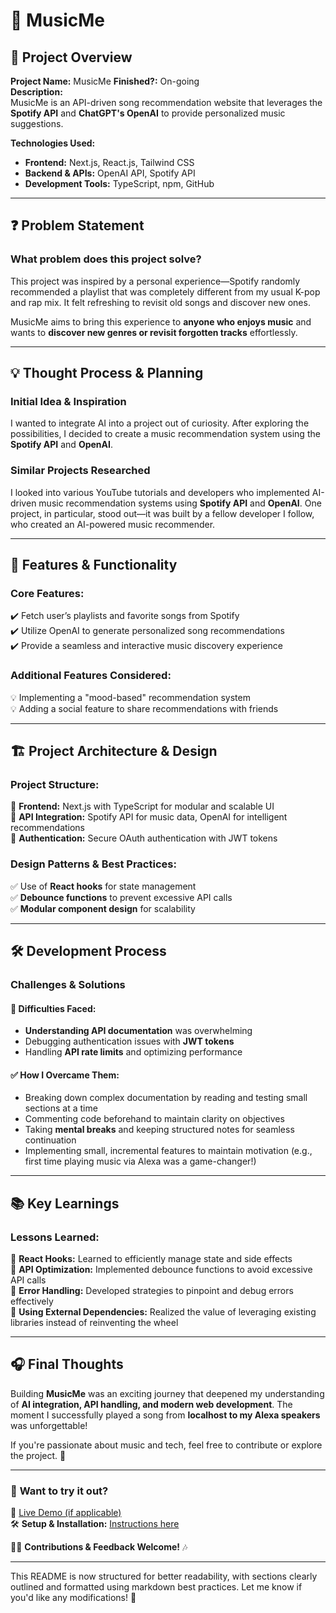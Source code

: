 # 🎵 MusicMe  

## 📌 Project Overview  

**Project Name:** MusicMe 
**Finished?:** On-going  
**Description:**  
MusicMe is an API-driven song recommendation website that leverages the **Spotify API** and **ChatGPT's OpenAI** to provide personalized music suggestions.  

**Technologies Used:**  
- **Frontend:** Next.js, React.js, Tailwind CSS  
- **Backend & APIs:** OpenAI API, Spotify API  
- **Development Tools:** TypeScript, npm, GitHub  

---

## ❓ Problem Statement  

### **What problem does this project solve?**  
This project was inspired by a personal experience—Spotify randomly recommended a playlist that was completely different from my usual K-pop and rap mix. It felt refreshing to revisit old songs and discover new ones.  

MusicMe aims to bring this experience to **anyone who enjoys music** and wants to **discover new genres or revisit forgotten tracks** effortlessly.  

---

## 💡 Thought Process & Planning  

### **Initial Idea & Inspiration**  
I wanted to integrate AI into a project out of curiosity. After exploring the possibilities, I decided to create a music recommendation system using the **Spotify API** and **OpenAI**.  

### **Similar Projects Researched**  
I looked into various YouTube tutorials and developers who implemented AI-driven music recommendation systems using **Spotify API** and **OpenAI**. One project, in particular, stood out—it was built by a fellow developer I follow, who created an AI-powered music recommender.  

---

## 🚀 Features & Functionality  

### **Core Features:**  
✔️ Fetch user’s playlists and favorite songs from Spotify  
✔️ Utilize OpenAI to generate personalized song recommendations  
✔️ Provide a seamless and interactive music discovery experience  

### **Additional Features Considered:**  
💡 Implementing a "mood-based" recommendation system  
💡 Adding a social feature to share recommendations with friends  

---

## 🏗️ Project Architecture & Design  

### **Project Structure:**  
📂 **Frontend:** Next.js with TypeScript for modular and scalable UI  
📂 **API Integration:** Spotify API for music data, OpenAI for intelligent recommendations  
📂 **Authentication:** Secure OAuth authentication with JWT tokens  

### **Design Patterns & Best Practices:**  
✅ Use of **React hooks** for state management  
✅ **Debounce functions** to prevent excessive API calls  
✅ **Modular component design** for scalability  

---

## 🛠️ Development Process  

### **Challenges & Solutions**  

#### 🚧 **Difficulties Faced:**  
- **Understanding API documentation** was overwhelming  
- Debugging authentication issues with **JWT tokens**  
- Handling **API rate limits** and optimizing performance  

#### ✅ **How I Overcame Them:**  
- Breaking down complex documentation by reading and testing small sections at a time  
- Commenting code beforehand to maintain clarity on objectives  
- Taking **mental breaks** and keeping structured notes for seamless continuation  
- Implementing small, incremental features to maintain motivation (e.g., first time playing music via Alexa was a game-changer!)  

---

## 📚 Key Learnings  

### **Lessons Learned:**  
📌 **React Hooks:** Learned to efficiently manage state and side effects  
📌 **API Optimization:** Implemented debounce functions to avoid excessive API calls  
📌 **Error Handling:** Developed strategies to pinpoint and debug errors effectively  
📌 **Using External Dependencies:** Realized the value of leveraging existing libraries instead of reinventing the wheel  

---

## 🎧 Final Thoughts  

Building **MusicMe** was an exciting journey that deepened my understanding of **AI integration, API handling, and modern web development**. The moment I successfully played a song from **localhost to my Alexa speakers** was unforgettable!  

If you're passionate about music and tech, feel free to contribute or explore the project. 🚀  

---

### 📌 **Want to try it out?**  
🔗 [Live Demo (if applicable)](#)  
🛠️ **Setup & Installation:** [Instructions here](#)  

👨‍💻 **Contributions & Feedback Welcome!** 🎶  

---

This README is now structured for better readability, with sections clearly outlined and formatted using markdown best practices. Let me know if you'd like any modifications! 🚀
